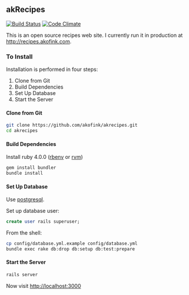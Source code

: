 ## akRecipes ##

[![Build Status](https://travis-ci.org/akofink/akrecipes.png?branch=master)](https://travis-ci.org/akofink/akrecipes)
[![Code Climate](https://codeclimate.com/github/akofink/akrecipes.png)](https://codeclimate.com/github/akofink/akrecipes)

This is an open source recipes web site. I currently run it in production at http://recipes.akofink.com.

### To Install

Installation is performed in four steps:

1. Clone from Git
1. Build Dependencies
1. Set Up Database
1. Start the Server

#### Clone from Git

```sh
git clone https://github.com/akofink/akrecipes.git
cd akrecipes
```

#### Build Dependencies

Install ruby 4.0.0 ([rbenv](https://github.com/sstephenson/rbenv) or [rvm](https://rvm.io/))

```sh
gem install bundler
bundle install
```

#### Set Up Database

Use [postgresql](http://www.postgresql.org/download/).

Set up database user:
```SQL
create user rails superuser;
```

From the shell:
```sh
cp config/database.yml.example config/database.yml
bundle exec rake db:drop db:setup db:test:prepare
```
#### Start the Server

```sh
rails server
```

Now visit [http://localhost:3000](http://localhost:3000)
